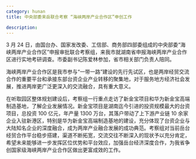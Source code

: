 ```yaml
---
category: hunan
title: 中央部委来岳联合考察 “海峡两岸产业合作区”申创工作

description:
---
```


3 月 24 日，由国台办、国家发改委、工信部、商务部四部委组成的中央部委“海峡两岸产业合作区”申报审批联合考察组，来我市就湖南省申报海峡两岸产业合作区进行实地考研调查。市委副书记陈爱林参加，省市相关部门负责人陪同。

海峡两岸产业合作区是我市参与“一带一路”建设的先行先试区，也是两岸经贸交流合作的重要平台和承接东部台资企业产业转移的聚集地，对于服务地方经济社会发展，推进两岸更广泛更深入的交流融合，具有重大意义。

在听取园区整体规划建设后，考察组一行重点走访了新金宝项目和华为新金宝高端制造基地，了解企业发展情况。新金宝项目是湖南迄今引进的投资规模最大的台资项目，总投资 100 亿元，年产量 1300 万台，其落户带动了上下游产业链 10 余家企业入驻新港区，特别是华为新金宝高端制造基地的建设，充分体现了台资企业与大陆知名企业的深度融合，成为两岸产业融合发展的成功典范。考察组对当前岳台经贸合作平台稳步搭建，渠道不断拓宽，交流交往不断深入的现状予以充分肯定，希望未来能够进一步发挥区位优势和平台效应，加强岳台经济深度合作，为我省争创国家级海峡两岸产业合作区做出更富成效的工作。
